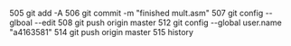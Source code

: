 

  505  git add -A
  506  git commit -m "finished mult.asm"
  507  git config --glboal --edit
  508  git push origin master
  512  git config --global user.name "a4163581"
  514  git push origin master
  515  history

  